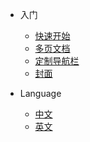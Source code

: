 * 入门

  * [快速开始](pages/guide.md)
  * [多页文档](pages/guide.md)
  * [定制导航栏](pages/guide.md)
  * [封面](pages/guide.md)


* Language
  * [中文](pages/guide.md)
  * [英文](pages/guide.md)